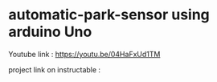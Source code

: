 # automatic-park-sensor using arduino Uno 
Youtube link : 
https://youtu.be/04HaFxUd1TM

project link on instructable  :
